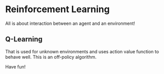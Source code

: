 # Reinforcement Learning
All is about interaction between an agent and an environment!
## Q-Learning
That is used for unknown environments and uses action value function to behave well.
This is an off-policy algorithm.

Have fun!
